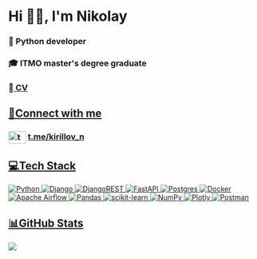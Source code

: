 # Hi 👋🏻, I'm Nikolay
### 🐍 Python developer
### 🎓 ITMO master's degree graduate
### 📑<a href="https://drive.google.com/file/d/1Gtbs2W4_HE1QeQK0tjSHhWH2JcSKPx0q/view?usp=sharing" target="blank"> CV
## 🔗Connect with me

### <a href="https://t.me/kirillov_n" target="blank"><img align="center" src="https://upload.wikimedia.org/wikipedia/commons/8/83/Telegram_2019_Logo.svg" alt="tg: kirillov_n" height="25" width="35" /></a> <a href="https://t.me/kirillov_n" target="blank">**t.me/kirillov_n**

## 💻Tech Stack
![Python](https://img.shields.io/badge/python-3670A0?style=for-the-badge&logo=python&logoColor=ffdd54) ![Django](https://img.shields.io/badge/django-%23092E20.svg?style=for-the-badge&logo=django&logoColor=white) ![DjangoREST](https://img.shields.io/badge/DJANGO-REST-ff1709?style=for-the-badge&logo=django&logoColor=white&color=ff1709&labelColor=gray) ![FastAPI](https://img.shields.io/badge/FastAPI-005571?style=for-the-badge&logo=fastapi) ![Postgres](https://img.shields.io/badge/postgres-%23316192.svg?style=for-the-badge&logo=postgresql&logoColor=white) ![Docker](https://img.shields.io/badge/docker-%230db7ed.svg?style=for-the-badge&logo=docker&logoColor=white) ![Apache Airflow](https://img.shields.io/badge/Apache%20Airflow-017CEE?style=for-the-badge&logo=Apache%20Airflow&logoColor=white) ![Pandas](https://img.shields.io/badge/pandas-%23150458.svg?style=for-the-badge&logo=pandas&logoColor=white) ![scikit-learn](https://img.shields.io/badge/scikit--learn-%23F7931E.svg?style=for-the-badge&logo=scikit-learn&logoColor=white) ![NumPy](https://img.shields.io/badge/numpy-%23013243.svg?style=for-the-badge&logo=numpy&logoColor=white) ![Plotly](https://img.shields.io/badge/Plotly-%233F4F75.svg?style=for-the-badge&logo=plotly&logoColor=white) ![Postman](https://img.shields.io/badge/Postman-FF6C37?style=for-the-badge&logo=postman&logoColor=white)

## 📊GitHub Stats
![](https://github-readme-stats.vercel.app/api/top-langs/?username=kirillov-n&theme=default&hide_border=false&include_all_commits=false&count_private=false&layout=compact&hide=Jupyter%20Notebook)
